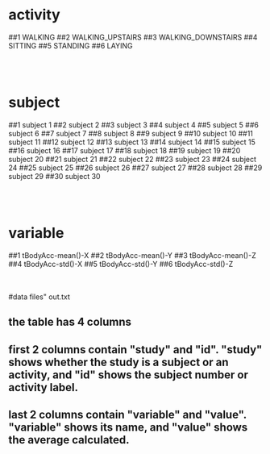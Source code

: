 #  activity

##1 WALKING
##2 WALKING_UPSTAIRS
##3 WALKING_DOWNSTAIRS
##4 SITTING
##5 STANDING
##6 LAYING

<br><br>

#  subject
##1 subject 1
##2 subject 2
##3 subject 3
##4 subject 4
##5 subject 5
##6 subject 6
##7 subject 7
##8 subject 8
##9 subject 9
##10 subject 10
##11 subject 11
##12 subject 12
##13 subject 13
##14 subject 14
##15 subject 15
##16 subject 16
##17 subject 17
##18 subject 18
##19 subject 19
##20 subject 20
##21 subject 21
##22 subject 22
##23 subject 23
##24 subject 24
##25 subject 25
##26 subject 26
##27 subject 27
##28 subject 28
##29 subject 29
##30 subject 30

<br><br>

# variable
 
##1 tBodyAcc-mean()-X
##2 tBodyAcc-mean()-Y
##3 tBodyAcc-mean()-Z
##4 tBodyAcc-std()-X
##5 tBodyAcc-std()-Y
##6 tBodyAcc-std()-Z

<br><br>
#data files" out.txt

## the table has 4 columns
## first 2 columns contain "study" and "id". "study" shows whether the study is a subject or an activity, and "id" shows the subject number or activity label.
## last 2 columns contain "variable" and "value". "variable" shows its name, and "value" shows the average calculated. 





